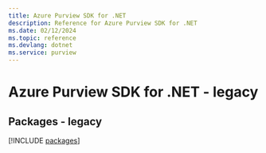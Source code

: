 ```yaml
---
title: Azure Purview SDK for .NET
description: Reference for Azure Purview SDK for .NET
ms.date: 02/12/2024
ms.topic: reference
ms.devlang: dotnet
ms.service: purview
---
```

# Azure Purview SDK for .NET - legacy
## Packages - legacy
[!INCLUDE [packages](purview-index.md)]